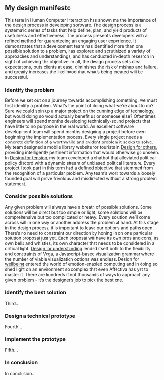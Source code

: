## My design manifesto
This term in Human Computer Interaction has shown me the importance of the design process in developing software. The design process is a systematic series of tasks that help define, plan, and yield products of usefulness and effectiveness. The process presents developers with a refined method for guaranteeing an engaging user experience. It demonstrates that a development team has identified more than one possible solution to a problem, has explored and scrutinized a variety of approaches and understandings, and has conducted in-depth research in sight of achieving the objective. In all, the design process sets clear expectations, puts clients at ease, diminishes the risk of mishap and failure, and greatly increases the likelihood that what’s being created will be successful.

### Identify the problem
Before we set out on a journey towards accomplishing something, we must first identify a problem. What’s the point of doing what we’re about to do? Sure we could spin up a major project on the cunning edge of technology, but would doing so would actually benefit us or someone else? Oftentimes engineers will spend months developing technically-sound projects that have little to no purpose in the real world. An excellent software development team will spend months designing a project before even beginning the implementation process. Every single project needs a concrete definition of a worthwhile and evident problem it seeks to solve. My team designed a mobile library website for tourists in [Design for others](https://medium.com/@ilanazeldin/designing-for-tourists-816e20fdb741), providing intelligently pertinent information that would otherwise go unseen. In [Design for tension](https://medium.com/@DillonBordeleau/a-politically-intelligent-chatbot-4b700ac9d098), my team developed a chatbot that alleviated political policy discord with a dynamic stream of unbiased political literature. Every project I took part in this term had a defined objective that stemmed from the recognition of a particular problem. Any team’s work towards a loosely founded goal will prove frivolous and misdirected without a strong problem statement.

### Consider possible solutions
Any given problem will always have a breath of possible solutions. Some solutions will be direct but too simple or light, some solutions will be comprehensive but too complicated or heavy. Every solution we’ll come across will in one way or another address the problem at hand. At this stage in the design process, it is important to leave our options and paths open. There’s no need to constraint our direction by honing in on one particular solution proposal just yet. Each proposal will have its own pros and cons, its own bells and whistles, its own character that needs to be considered in a critical light. [Design for understanding](https://medium.com/@tberg1234/design-for-understanding-25a38dcd7d3c) lended itself both to the flexibility and constraints of Vega, a Javascript-based visualization grammar where the number of viable visualization options was endless. [Design for wellbeing](https://medium.com/@brianrojas_78421/design-for-well-being-distractions-357ca3bf3b72) entered the world of emotion-enabled computing and in doing so shed light on an environment so complex that even Affectiva has yet to master it. There are hundreds if not thousands of ways to approach any given problem - it’s the designer’s job to pick the best one.

### Identify the best solution
Third...

### Design a technical prototype
Fourth...

### Implement the prototype
Fifth...

### In conclusion
In conclusion...
